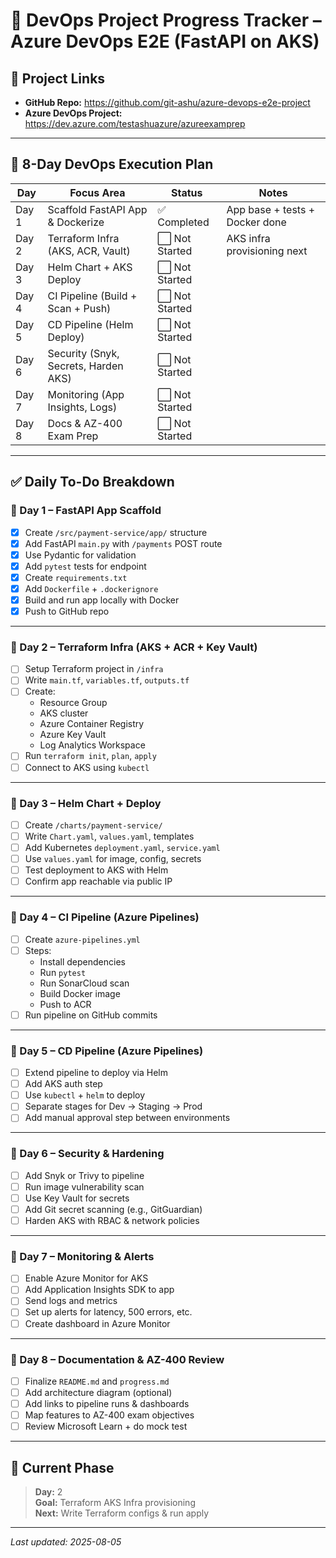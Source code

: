 # 📘 DevOps Project Progress Tracker – Azure DevOps E2E (FastAPI on AKS)

## 🔗 Project Links

- **GitHub Repo:** https://github.com/git-ashu/azure-devops-e2e-project  
- **Azure DevOps Project:** https://dev.azure.com/testashuazure/azureexamprep

---

## 📅 8-Day DevOps Execution Plan

| Day | Focus Area                       | Status       | Notes                 |
|-----|--------------------------------|--------------|-----------------------|
| Day 1 | Scaffold FastAPI App & Dockerize | ✅ Completed | App base + tests + Docker done |
| Day 2 | Terraform Infra (AKS, ACR, Vault) | ⬜ Not Started | AKS infra provisioning next |
| Day 3 | Helm Chart + AKS Deploy          | ⬜ Not Started |                       |
| Day 4 | CI Pipeline (Build + Scan + Push) | ⬜ Not Started |                       |
| Day 5 | CD Pipeline (Helm Deploy)        | ⬜ Not Started |                       |
| Day 6 | Security (Snyk, Secrets, Harden AKS) | ⬜ Not Started |                       |
| Day 7 | Monitoring (App Insights, Logs)  | ⬜ Not Started |                       |
| Day 8 | Docs & AZ-400 Exam Prep          | ⬜ Not Started |                       |

---

## ✅ Daily To-Do Breakdown

### 📌 Day 1 – FastAPI App Scaffold

- [x] Create `/src/payment-service/app/` structure  
- [x] Add FastAPI `main.py` with `/payments` POST route  
- [x] Use Pydantic for validation  
- [x] Add `pytest` tests for endpoint  
- [x] Create `requirements.txt`  
- [x] Add `Dockerfile` + `.dockerignore`  
- [x] Build and run app locally with Docker  
- [x] Push to GitHub repo  

---

### 📌 Day 2 – Terraform Infra (AKS + ACR + Key Vault)

- [ ] Setup Terraform project in `/infra`  
- [ ] Write `main.tf`, `variables.tf`, `outputs.tf`  
- [ ] Create:  
  - Resource Group  
  - AKS cluster  
  - Azure Container Registry  
  - Azure Key Vault  
  - Log Analytics Workspace  
- [ ] Run `terraform init`, `plan`, `apply`  
- [ ] Connect to AKS using `kubectl`

---

### 📌 Day 3 – Helm Chart + Deploy

- [ ] Create `/charts/payment-service/`  
- [ ] Write `Chart.yaml`, `values.yaml`, templates  
- [ ] Add Kubernetes `deployment.yaml`, `service.yaml`  
- [ ] Use `values.yaml` for image, config, secrets  
- [ ] Test deployment to AKS with Helm  
- [ ] Confirm app reachable via public IP

---

### 📌 Day 4 – CI Pipeline (Azure Pipelines)

- [ ] Create `azure-pipelines.yml`  
- [ ] Steps:  
  - Install dependencies  
  - Run `pytest`  
  - Run SonarCloud scan  
  - Build Docker image  
  - Push to ACR  
- [ ] Run pipeline on GitHub commits

---

### 📌 Day 5 – CD Pipeline (Azure Pipelines)

- [ ] Extend pipeline to deploy via Helm  
- [ ] Add AKS auth step  
- [ ] Use `kubectl` + `helm` to deploy  
- [ ] Separate stages for Dev → Staging → Prod  
- [ ] Add manual approval step between environments

---

### 📌 Day 6 – Security & Hardening

- [ ] Add Snyk or Trivy to pipeline  
- [ ] Run image vulnerability scan  
- [ ] Use Key Vault for secrets  
- [ ] Add Git secret scanning (e.g., GitGuardian)  
- [ ] Harden AKS with RBAC & network policies

---

### 📌 Day 7 – Monitoring & Alerts

- [ ] Enable Azure Monitor for AKS  
- [ ] Add Application Insights SDK to app  
- [ ] Send logs and metrics  
- [ ] Set up alerts for latency, 500 errors, etc.  
- [ ] Create dashboard in Azure Monitor

---

### 📌 Day 8 – Documentation & AZ-400 Review

- [ ] Finalize `README.md` and `progress.md`  
- [ ] Add architecture diagram (optional)  
- [ ] Add links to pipeline runs & dashboards  
- [ ] Map features to AZ-400 exam objectives  
- [ ] Review Microsoft Learn + do mock test

---

## 🧭 Current Phase

> **Day:** 2  
> **Goal:** Terraform AKS Infra provisioning  
> **Next:** Write Terraform configs & run apply

---

_Last updated: 2025-08-05_
 
